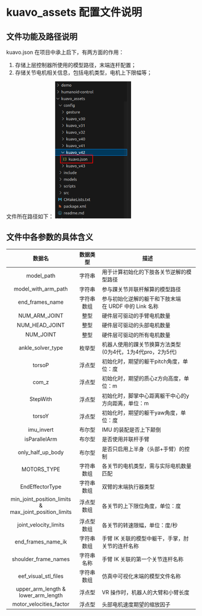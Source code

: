 # kuavo_assets 配置文件说明
## 文件功能及路径说明 

kuavo.json 在项目中承上启下，有两方面的作用：

1. 存储上层控制器所使用的模型路径，末端连杆配置；
2. 存储关节电机相关信息，包括电机类型，电机上下限幅等；

文件所在路径如下：
<img src="img/kuavo_json.png" width="40%"/>

## 文件中各参数的具体含义

|    数据名              |  数据类型  |          描述          |
| :-------------------: | :--------: | --------------------- |
| model_path | 字符串 | 用于计算初始化的下肢各关节逆解的模型路径 |
| model_with_arm_path | 字符串 | 参与踝关节并联杆解算的模型路径 |
| end_frames_name | 字符串数组 | 参与初始化逆解的躯干和下肢末端<br/>在 URDF 中的 Link 名称 |
| NUM_ARM_JOINT | 整型 | 硬件层可驱动的手臂电机数量 |
| NUM_HEAD_JOINT | 整型 | 硬件层可驱动的头部电机数量 |
| NUM_JOINT | 整型 | 硬件层可驱动的所有电机数量 |
| ankle_solver_type| 枚举型 | 机器人使用的踝关节换算方法类型<br/>(0为4代，1为4代pro，2为5代) |
| torsoP | 浮点型 | 初始化时，期望的躯干pitch角度，单位：度 |
| com_z | 浮点型 | 初始化时，期望的质心z方向高度，单位：m |
| StepWith | 浮点型 | 初始化时，脚掌中心距离躯干中心的y方向距离，单位：m |
| torsoY | 浮点型 | 初始化时，期望的躯干yaw角度，单位：度 |
| imu_invert | 布尔型 | IMU 的装配是否上下颠倒 |
| isParallelArm | 布尔型 | 是否使用并联杆手臂 |
| only_half_up_body | 布尔型 | 是否只启用上半身（头部+手臂）的控制 |
| MOTORS_TYPE | 字符串数组 | 各关节的电机类型，需与实际电机数量匹配 |
| EndEffectorType | 字符串数组 | 双臂的末端执行器类型 |
| min_joint_position_limits &<br/>max_joint_position_limits | 浮点型数组 | 各关节的上下限位角度，单位：度 |
| joint_velocity_limits | 浮点型数组 | 各关节的转速限幅，单位：度/秒 |
| end_frames_name_ik | 字符串数组 | 手臂 IK 关联的模型中躯干，手掌，肘关节的连杆名称 |
| shoulder_frame_names | 字符串名称 | 手臂 IK 关联的第一个关节连杆名称 | 
| eef_visual_stl_files | 字符串数组 | 仿真中可视化末端的模型文件名称 |
| upper_arm_length &<br/> lower_arm_length | 浮点型 | VR 操作时，机器人的大臂和小臂长度 |
| motor_velocities_factor | 浮点型 | 头部电机速度期望的缩放因子 |